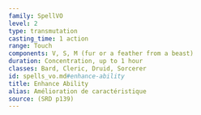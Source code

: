 ```yaml
---
family: SpellVO
level: 2
type: transmutation
casting_time: 1 action
range: Touch
components: V, S, M (fur or a feather from a beast)
duration: Concentration, up to 1 hour
classes: Bard, Cleric, Druid, Sorcerer
id: spells_vo.md#enhance-ability
title: Enhance Ability
alias: Amélioration de caractéristique
source: (SRD p139)
---
```


